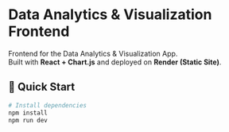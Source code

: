# Data Analytics & Visualization Frontend

Frontend for the Data Analytics & Visualization App.  
Built with **React + Chart.js** and deployed on **Render (Static Site)**.

## 🚀 Quick Start
```bash
# Install dependencies
npm install
npm run dev


